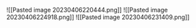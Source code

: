 ![[Pasted image 20230406220444.png]]
![[Pasted image 20230406224918.png]]
![[Pasted image 20230406231409.png]]